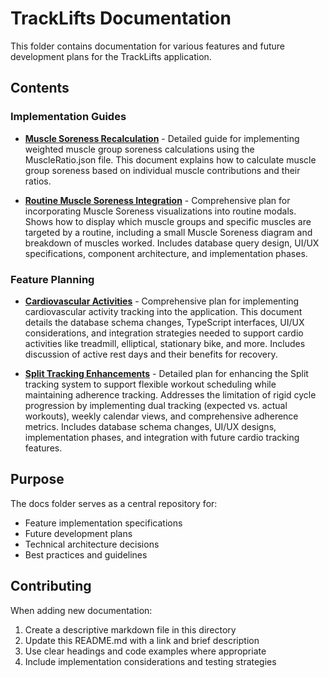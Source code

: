 # TrackLifts Documentation

This folder contains documentation for various features and future development plans for the TrackLifts application.

## Contents

### Implementation Guides

- **[Muscle Soreness Recalculation](MUSCLE_SORENESS_RECALCULATION.md)** - Detailed guide for implementing weighted muscle group soreness calculations using the MuscleRatio.json file. This document explains how to calculate muscle group soreness based on individual muscle contributions and their ratios.

- **[Routine Muscle Soreness Integration](ROUTINE_MUSCLE_SORENESS_INTEGRATION.md)** - Comprehensive plan for incorporating Muscle Soreness visualizations into routine modals. Shows how to display which muscle groups and specific muscles are targeted by a routine, including a small Muscle Soreness diagram and breakdown of muscles worked. Includes database query design, UI/UX specifications, component architecture, and implementation phases.

### Feature Planning

- **[Cardiovascular Activities](CARDIOVASCULAR_ACTIVITIES.md)** - Comprehensive plan for implementing cardiovascular activity tracking into the application. This document details the database schema changes, TypeScript interfaces, UI/UX considerations, and integration strategies needed to support cardio activities like treadmill, elliptical, stationary bike, and more. Includes discussion of active rest days and their benefits for recovery.

- **[Split Tracking Enhancements](SPLIT_TRACKING_ENHANCEMENTS.md)** - Detailed plan for enhancing the Split tracking system to support flexible workout scheduling while maintaining adherence tracking. Addresses the limitation of rigid cycle progression by implementing dual tracking (expected vs. actual workouts), weekly calendar views, and comprehensive adherence metrics. Includes database schema changes, UI/UX designs, implementation phases, and integration with future cardio tracking features.

## Purpose

The docs folder serves as a central repository for:
- Feature implementation specifications
- Future development plans
- Technical architecture decisions
- Best practices and guidelines

## Contributing

When adding new documentation:
1. Create a descriptive markdown file in this directory
2. Update this README.md with a link and brief description
3. Use clear headings and code examples where appropriate
4. Include implementation considerations and testing strategies
